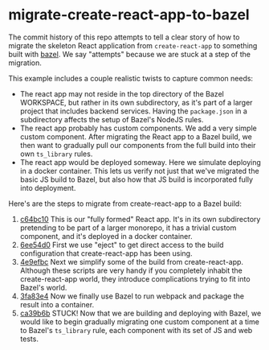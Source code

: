 # migrate-create-react-app-to-bazel

The commit history of this repo attempts to tell a clear story of how to migrate the skeleton React 
application from `create-react-app` to something built with [bazel](https://bazel.build/).  We say
"attempts" because we are stuck at a step of the migration.

This example includes a couple realistic twists to capture common needs:

- The react app may not reside in the top directory of the Bazel WORKSPACE, but rather in its own
  subdirectory, as it's part of a larger project that includes backend services. Having the
  `package.json` in a subdirectory affects the setup of Bazel's NodeJS rules.
- The react app probably has custom components. We add a very simple custom component. After
  migrating the React app to a Bazel build, we then want to gradually pull our components from
  the full build into their own `ts_library` rules.
- The react app would be deployed someway. Here we simulate deploying in a docker container. This 
  lets us verify not just that we've migrated the basic JS build to Bazel, but also how that JS 
  build is incorporated fully into deployment.

Here's are the steps to migrate from create-react-app to a Bazel build:

1. [c64bc10](https://github.com/switchboard-software/migrate-create-react-app-to-bazel/commit/c64bc10c3d0138da80711980060d2bf11b19ded5)
   This is our "fully formed" React app. It's in its own subdirectory pretending to be part of a
   larger monorepo, it has a trivial custom component, and it's deployed in a docker container.
1. [6ee54d0](https://github.com/switchboard-software/migrate-create-react-app-to-bazel/commit/6ee54d0494ef9aa1b9c873bcc028d6e09ff2a423)
   First we use "eject" to get direct access to the build configuration that create-react-app
   has been using.
1. [4e9efbc](https://github.com/switchboard-software/migrate-create-react-app-to-bazel/commit/4e9efbcf557a816810c3c6809e1e20abbdd5c2d0)
   Next we simplify some of the build from create-react-app. Although these scripts are very
   handy if you completely inhabit the create-react-app world, they introduce complications trying 
   to fit into Bazel's world.
1. [3fa83e4](https://github.com/switchboard-software/migrate-create-react-app-to-bazel/commit/3fa83e4641284d67191fe12262003c1f6d219943)
   Now we finally use Bazel to run webpack and package the result into a container.
1. [ca39b6b](https://github.com/switchboard-software/migrate-create-react-app-to-bazel/commit/ca39b6b73c201487b6b99e184cc81f3ac460ead1)
   STUCK! Now that we are building and deploying with Bazel, we would like to begin gradually
   migrating one custom component at a time to Bazel's `ts_library` rule, each component with its
   set of JS and web tests.
